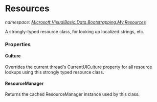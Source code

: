 ﻿# Resources
_namespace: <a href="#" onClick="load('/docs/Microsoft.VisualBasic.Data.Bootstrapping.My.Resources/index.md')">Microsoft.VisualBasic.Data.Bootstrapping.My.Resources</a>_

A strongly-typed resource class, for looking up localized strings, etc.




### Properties

#### Culture
Overrides the current thread's CurrentUICulture property for all
 resource lookups using this strongly typed resource class.
#### ResourceManager
Returns the cached ResourceManager instance used by this class.

